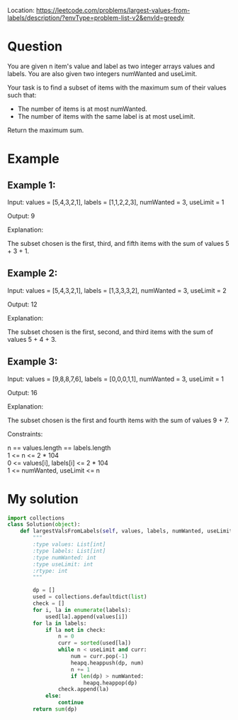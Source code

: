 Location: https://leetcode.com/problems/largest-values-from-labels/description/?envType=problem-list-v2&envId=greedy
# Question
You are given n item's value and label as two integer arrays values and labels. You are also given two integers numWanted and useLimit.

Your task is to find a subset of items with the maximum sum of their values such that:

- The number of items is at most numWanted.
- The number of items with the same label is at most useLimit.

Return the maximum sum.
 
# Example

## Example 1:

Input: values = [5,4,3,2,1], labels = [1,1,2,2,3], numWanted = 3, useLimit = 1

Output: 9

Explanation:

The subset chosen is the first, third, and fifth items with the sum of values 5 + 3 + 1.

## Example 2:

Input: values = [5,4,3,2,1], labels = [1,3,3,3,2], numWanted = 3, useLimit = 2

Output: 12

Explanation:

The subset chosen is the first, second, and third items with the sum of values 5 + 4 + 3.

## Example 3:

Input: values = [9,8,8,7,6], labels = [0,0,0,1,1], numWanted = 3, useLimit = 1

Output: 16

Explanation:

The subset chosen is the first and fourth items with the sum of values 9 + 7.
 

Constraints:

n == values.length == labels.length\
1 <= n <= 2 * 104\
0 <= values[i], labels[i] <= 2 * 104\
1 <= numWanted, useLimit <= n
 

# My solution 
```python
import collections
class Solution(object):
    def largestValsFromLabels(self, values, labels, numWanted, useLimit):
        """
        :type values: List[int]
        :type labels: List[int]
        :type numWanted: int
        :type useLimit: int
        :rtype: int
        """

        dp = []
        used = collections.defaultdict(list)
        check = []
        for i, la in enumerate(labels):
            used[la].append(values[i])
        for la in labels:
            if la not in check:
                n = 0
                curr = sorted(used[la])
                while n < useLimit and curr:
                    num = curr.pop(-1)
                    heapq.heappush(dp, num)
                    n += 1
                    if len(dp) > numWanted:
                        heapq.heappop(dp)
                check.append(la)
            else:
                continue
        return sum(dp)

```
